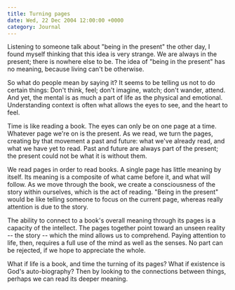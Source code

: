 ```yaml
---
title: Turning pages
date: Wed, 22 Dec 2004 12:00:00 +0000
category: Journal
---
```


Listening to someone talk about "being in the present" the other day, I
found myself thinking that this idea is very strange.  We are always in
the present; there is nowhere else to be.  The idea of "being in the
present" has no meaning, because living can't be otherwise.

So what do people mean by saying it?  It seems to be telling us not to
do certain things: Don't think, feel; don't imagine, watch; don't
wander, attend.  And yet, the mental is as much a part of life as the
physical and emotional.  Understanding context is often what allows the
eyes to see, and the heart to feel.

Time is like reading a book.  The eyes can only be on one page at a
time.  Whatever page we're on is the present.  As we read, we turn the
pages, creating by that movement a past and future: what we've already
read, and what we have yet to read.  Past and future are always part of
the present; the present could not be what it is without them.

We read pages in order to read books.  A single page has little meaning
by itself.  Its meaning is a composite of what came before it, and what
will follow.  As we move through the book, we create a consciousness of
the story within ourselves, which is the act of reading.  "Being in the
present" would be like telling someone to focus on the current page,
whereas really attention is due to the story.

The ability to connect to a book's overall meaning through its pages is
a capacity of the intellect.  The pages together point toward an unseen
reality -- the story -- which the mind allows us to comprehend.  Paying
attention to life, then, requires a full use of the mind as well as the
senses.  No part can be rejected, if we hope to appreciate the whole.

What if life is a book, and time the turning of its pages?  What if
existence is God's auto-biography?  Then by looking to the connections
between things, perhaps we can read its deeper meaning.


